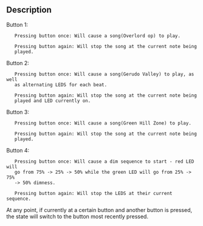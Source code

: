 ## Description

Button 1:

       Pressing button once: Will cause a song(Overlord op) to play.
       
       Pressing button again: Will stop the song at the current note being
       played.
       
Button 2:

       Pressing button once: Will cause a song(Gerudo Valley) to play, as well
       as alternating LEDS for each beat.
       
       Pressing button again: Will stop the song at the current note being
       played and LED currently on.
       
Button 3:

       Pressing button once: Will cause a song(Green Hill Zone) to play.
       
       Pressing button again: Will stop the song at the current note being
       played.
       
Button 4:

       Pressing button once: Will cause a dim sequence to start - red LED will
       go from 75% -> 25% -> 50% while the green LED will go from 25% -> 75%
       -> 50% dimness.
       
       Pressing button again: Will stop the LEDS at their current sequence.
       
At any point, if currently at a certain button and another button is pressed,
       the state will switch to the button most recently pressed.
